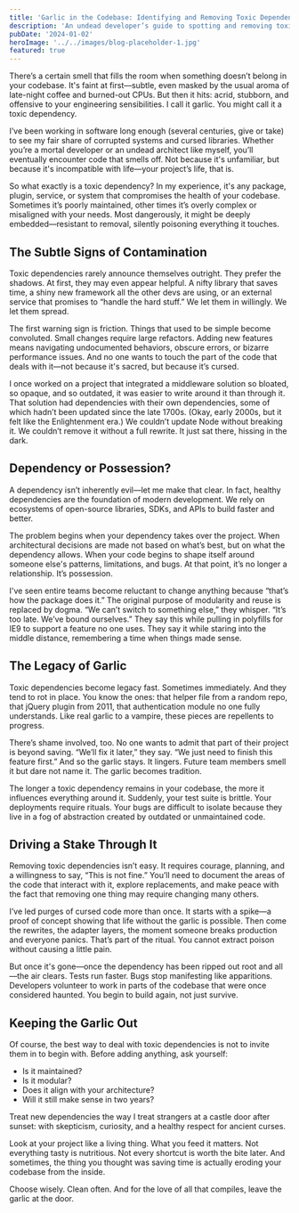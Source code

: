 ```yaml
---
title: 'Garlic in the Codebase: Identifying and Removing Toxic Dependencies'
description: 'An undead developer’s guide to spotting and removing toxic dependencies from your codebase. Learn how to identify the subtle signs, reclaim control, and keep your project garlic-free.'
pubDate: '2024-01-02'
heroImage: '../../images/blog-placeholder-1.jpg'
featured: true
---
```


There’s a certain smell that fills the room when something doesn’t belong in your codebase. It's faint at first—subtle, even masked by the usual aroma of late-night coffee and burned-out CPUs. But then it hits: acrid, stubborn, and offensive to your engineering sensibilities. I call it garlic. You might call it a toxic dependency.

I’ve been working in software long enough (several centuries, give or take) to see my fair share of corrupted systems and cursed libraries. Whether you’re a mortal developer or an undead architect like myself, you’ll eventually encounter code that smells off. Not because it's unfamiliar, but because it's incompatible with life—your project’s life, that is.

So what exactly is a toxic dependency? In my experience, it's any package, plugin, service, or system that compromises the health of your codebase. Sometimes it’s poorly maintained, other times it’s overly complex or misaligned with your needs. Most dangerously, it might be deeply embedded—resistant to removal, silently poisoning everything it touches.

## The Subtle Signs of Contamination

Toxic dependencies rarely announce themselves outright. They prefer the shadows. At first, they may even appear helpful. A nifty library that saves time, a shiny new framework all the other devs are using, or an external service that promises to “handle the hard stuff.” We let them in willingly. We let them spread.

The first warning sign is friction. Things that used to be simple become convoluted. Small changes require large refactors. Adding new features means navigating undocumented behaviors, obscure errors, or bizarre performance issues. And no one wants to touch the part of the code that deals with it—not because it's sacred, but because it’s cursed.

I once worked on a project that integrated a middleware solution so bloated, so opaque, and so outdated, it was easier to write around it than through it. That solution had dependencies with their own dependencies, some of which hadn’t been updated since the late 1700s. (Okay, early 2000s, but it felt like the Enlightenment era.) We couldn’t update Node without breaking it. We couldn’t remove it without a full rewrite. It just sat there, hissing in the dark.

## Dependency or Possession?

A dependency isn’t inherently evil—let me make that clear. In fact, healthy dependencies are the foundation of modern development. We rely on ecosystems of open-source libraries, SDKs, and APIs to build faster and better.

The problem begins when your dependency takes over the project. When architectural decisions are made not based on what’s best, but on what the dependency allows. When your code begins to shape itself around someone else's patterns, limitations, and bugs. At that point, it’s no longer a relationship. It’s possession.

I've seen entire teams become reluctant to change anything because “that’s how the package does it.” The original purpose of modularity and reuse is replaced by dogma. “We can’t switch to something else,” they whisper. “It’s too late. We’ve bound ourselves.” They say this while pulling in polyfills for IE9 to support a feature no one uses. They say it while staring into the middle distance, remembering a time when things made sense.

## The Legacy of Garlic

Toxic dependencies become legacy fast. Sometimes immediately. And they tend to rot in place. You know the ones: that helper file from a random repo, that jQuery plugin from 2011, that authentication module no one fully understands. Like real garlic to a vampire, these pieces are repellents to progress.

There’s shame involved, too. No one wants to admit that part of their project is beyond saving. “We’ll fix it later,” they say. “We just need to finish this feature first.” And so the garlic stays. It lingers. Future team members smell it but dare not name it. The garlic becomes tradition.

The longer a toxic dependency remains in your codebase, the more it influences everything around it. Suddenly, your test suite is brittle. Your deployments require rituals. Your bugs are difficult to isolate because they live in a fog of abstraction created by outdated or unmaintained code.

## Driving a Stake Through It

Removing toxic dependencies isn’t easy. It requires courage, planning, and a willingness to say, “This is not fine.” You’ll need to document the areas of the code that interact with it, explore replacements, and make peace with the fact that removing one thing may require changing many others.

I’ve led purges of cursed code more than once. It starts with a spike—a proof of concept showing that life without the garlic is possible. Then come the rewrites, the adapter layers, the moment someone breaks production and everyone panics. That’s part of the ritual. You cannot extract poison without causing a little pain.

But once it's gone—once the dependency has been ripped out root and all—the air clears. Tests run faster. Bugs stop manifesting like apparitions. Developers volunteer to work in parts of the codebase that were once considered haunted. You begin to build again, not just survive.

## Keeping the Garlic Out

Of course, the best way to deal with toxic dependencies is not to invite them in to begin with. Before adding anything, ask yourself:

- Is it maintained?
- Is it modular?
- Does it align with your architecture?
- Will it still make sense in two years?

Treat new dependencies the way I treat strangers at a castle door after sunset: with skepticism, curiosity, and a healthy respect for ancient curses.

Look at your project like a living thing. What you feed it matters. Not everything tasty is nutritious. Not every shortcut is worth the bite later. And sometimes, the thing you thought was saving time is actually eroding your codebase from the inside.

Choose wisely. Clean often. And for the love of all that compiles, leave the garlic at the door.

